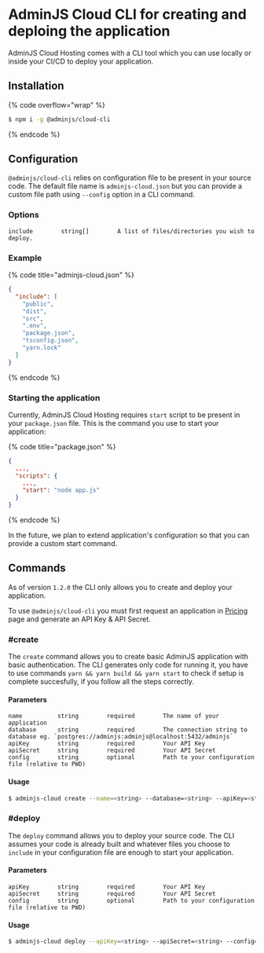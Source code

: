 # AdminJS Cloud CLI for creating and deploing the application

AdminJS Cloud Hosting comes with a CLI tool which you can use locally or inside your CI/CD to deploy your application.

## Installation

{% code overflow="wrap" %}

```bash
$ npm i -g @adminjs/cloud-cli
```

{% endcode %}

## Configuration

`@adminjs/cloud-cli` relies on configuration file to be present in your source code. The default file name is `adminjs-cloud.json` but you can provide a custom file path using `--config` option in a CLI command.

### Options

```
include        string[]        A list of files/directories you wish to deploy.
```

### Example

{% code title="adminjs-cloud.json" %}

```json
{
  "include": [
    "public",
    "dist",
    "src",
    ".env",
    "package.json",
    "tsconfig.json",
    "yarn.lock"
  ]
}
```

{% endcode %}

### Starting the application

Currently, AdminJS Cloud Hosting requires `start` script to be present in your `package.json` file. This is the command you use to start your application:

{% code title="package.json" %}

```json
{
  ...,
  "scripts": {
    ...,
    "start": "node app.js"
  }
}
```

{% endcode %}

In the future, we plan to extend application's configuration so that you can provide a custom start command.

## Commands

As of version `1.2.0` the CLI only allows you to create and deploy your application.

To use `@adminjs/cloud-cli` you must first request an application in [Pricing](https://adminjs.co/pricing) page and generate an API Key & API Secret.

### #create

The `create` command allows you to create basic AdminJS application with basic authentication. The CLI generates only code for running it, you have to use commands `yarn && yarn build && yarn start` to check if setup is complete succesfully, if you follow all the steps correctly.

#### Parameters

```
name          string        required        The name of your application
database      string        required        The connection string to database eg. `postgres://adminjs:adminjs@localhost:5432/adminjs`
apiKey        string        required        Your API Key
apiSecret     string        required        Your API Secret
config        string        optional        Path to your configuration file (relative to PWD)
```

#### Usage

```bash
$ adminjs-cloud create --name=<string> --database=<string> --apiKey=<string> --apiSecret=<string>
```
### #deploy

The `deploy` command allows you to deploy your source code. The CLI assumes your code is already built and whatever files you choose to `include` in your configuration file are enough to start your application.

#### Parameters

```
apiKey        string        required        Your API Key
apiSecret     string        required        Your API Secret
config        string        optional        Path to your configuration file (relative to PWD)
```

#### Usage

```bash
$ adminjs-cloud deploy --apiKey=<string> --apiSecret=<string> --config=[string]
```
